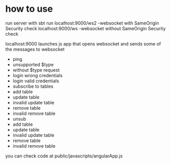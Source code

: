 # how to use

run server with sbt run
localhost:9000/ws2 -websocket with    SameOrigin Security check
localhost:9000/ws  -websocket without SameOrigin Security check

localhost:9000 launches js app that opens websocket and sends some of the messages to websocket
* ping 
* unsupported $type 
* without $type request
* login wrong credentials
* login valid credentials
* subscribe to tables
* add table
* update table
* invalid update table
* remove table
* invalid remove table
* unsub
* add table
* update table
* invalid update table
* remove table
* invalid remove table
                   
you can check code at public/javascripts/angularApp.js